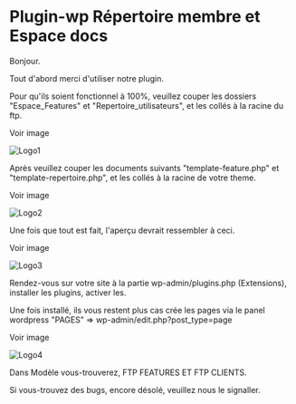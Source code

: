 # Plugin-wp Répertoire membre et Espace docs

Bonjour.

Tout d'abord merci d'utiliser notre plugin.

Pour qu'ils soient fonctionnel à 100%, veuillez couper les dossiers "Espace_Features" et "Repertoire_utilisateurs", et les collés à la racine du ftp.

Voir image


![Logo1](.image1.png "logo Explication")

Après veuillez couper les documents suivants "template-feature.php" et "template-repertoire.php", et les collés à la racine de votre theme.

Voir image

![Logo2](.image2.JPG "logo Explication")

Une fois que tout est fait, l'aperçu devrait ressembler à ceci.

Voir image 

![Logo3](.image3.JPG "logo Explication")


Rendez-vous sur votre site à la partie wp-admin/plugins.php (Extensions), installer les plugins, activer les.

Une fois installé, ils vous restent plus cas crée les pages via le panel wordpress "PAGES" => wp-admin/edit.php?post_type=page 

Voir image

![Logo4](.image4.JPG "logo Explication")

Dans Modèle vous-trouverez, FTP FEATURES ET FTP CLIENTS.

Si vous-trouvez des bugs, encore désolé, veuillez nous le signaller.
